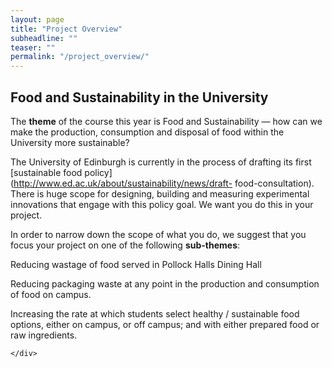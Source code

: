 ```yaml
---
layout: page
title: "Project Overview"
subheadline: ""
teaser: ""
permalink: "/project_overview/"
---
```


## Food and Sustainability in the University

The **theme** of the course this year is Food and Sustainability &mdash; how can we make the production, consumption and disposal of food within the University    more sustainable?

The University of Edinburgh is currently in the process of drafting its first
[sustainable food policy](http://www.ed.ac.uk/about/sustainability/news/draft-
food-consultation).  There is huge scope for designing, building and measuring experimental
innovations that engage with this policy goal. We want you do this in your project.

In order to narrow down the scope of what you do, we suggest that you focus your project on one of the
following **sub-themes**:

<div>
	<div class="medium-panel">
		<p>Reducing wastage of food served in Pollock Halls Dining Hall</p>
	</div>
	<div class="medium-panel">
		<p>Reducing packaging waste at any point in the production and
			consumption of food on campus.</p>
		</div>
		<div class="medium-panel">
			<p>Increasing the rate at which students select healthy /
				sustainable food options, either on campus, or off campus; and with either prepared food or raw ingredients.
			</ul>
			</p>
		</div>

	</div>



